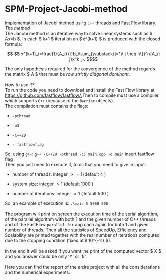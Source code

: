# SPM-Project-Jacobi-method
Implementation of Jacobi method using `C++` threads and Fast Flow
library.
\
*The method*\
The Jacobi method is an iterative way to solve linear systems such as
$ Ax=b $. In each $ k+1 $ iteration an $ x^{k+1} $ is produced with the closed
formula:
```math

$$ x^{k+1}_i=\frac{1}{A_{i i}}b_i\sum_{\substack{j=1\\ j \neq i\\}}^n{A_{i j}x^k_j}. $$
```
The only hypothesis required for the convergence of the method regards
the matrix $ A $ that must be *row strictly diagonal dominant*.\
\
*How to use it?*\
To run the code you need to download and install the Fast Flow library
at https://github.com/fastflow/fastflow.\
Then to compile must use a compiler which supports `C++` (because of the
`Barrier` objects).\
The compilation must contains the flags:

-   `-pthread`

-   `-o3`

-   `-C++20`

-   `- fastflowflag`

So, using `g++`: `g++ -C++20 -pthread -o3 main.cpp -o main` insert
fastflow flag\
Then you just need to execute it, to do that you need to give in input:

-   number of threads: integer $> = 1$ (default $4$ )

-   system size: integer $> 1$ (default $1000$ )

-   number of iterations: integer $> 1$ (default $500$ )

So, an example of execution is: `.\main 5 5000 500 `\
\
The program will print on screen the execution time of the serial
algorithm, of the parallel algorithm with both 1 and the given number of
C++ threads and of the FastFlow `parallel_for` approach again for both 1
and given number of threads. Then all the statistics of SpeedUp,
Efficiency and Scalability are printed together with the real number of
iterations computed due to the stopping condition (fixed at
$ 10^{-11} $).\
\
In the end it will be asked if you want the print of the computed vector
$ X $ and you answer could be only 'Y' or 'N'.\
\
Here you can find the report of the entire project with all the
considerations and the numerical experiments.
